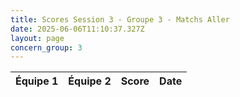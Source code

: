 ```yaml
---
title: Scores Session 3 - Groupe 3 - Matchs Aller
date: 2025-06-06T11:10:37.327Z
layout: page
concern_group: 3
---
```




| Équipe 1 | Équipe 2 | Score | Date |
|----------|----------|-------|------|

